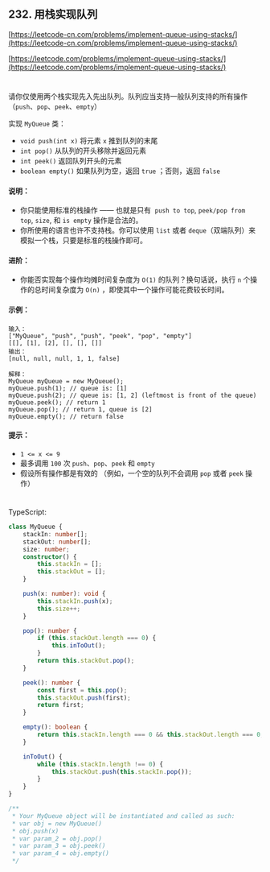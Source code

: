 ## 232. 用栈实现队列

[https://leetcode-cn.com/problems/implement-queue-using-stacks/](https://leetcode-cn.com/problems/implement-queue-using-stacks/)

[https://leetcode.com/problems/implement-queue-using-stacks/](https://leetcode.com/problems/implement-queue-using-stacks/)

#

请你仅使用两个栈实现先入先出队列。队列应当支持一般队列支持的所有操作（`push`、`pop`、`peek`、`empty`）

实现 `MyQueue` 类：

-   `void push(int x)` 将元素 `x` 推到队列的末尾
-   `int pop()` 从队列的开头移除并返回元素
-   `int peek()` 返回队列开头的元素
-   `boolean empty()` 如果队列为空，返回 `true` ；否则，返回 `false`

#### 说明：

-   你只能使用标准的栈操作 —— 也就是只有  `push to top`, `peek/pop from top`, `size`, 和 `is empty` 操作是合法的。
-   你所使用的语言也许不支持栈。你可以使用 `list` 或者 `deque`（双端队列）来模拟一个栈，只要是标准的栈操作即可。

#### 进阶：

-   你能否实现每个操作均摊时间复杂度为 `O(1)` 的队列？换句话说，执行 `n` 个操作的总时间复杂度为 `O(n)` ，即使其中一个操作可能花费较长时间。

#### 示例：

```
输入：
["MyQueue", "push", "push", "peek", "pop", "empty"]
[[], [1], [2], [], [], []]
输出：
[null, null, null, 1, 1, false]

解释：
MyQueue myQueue = new MyQueue();
myQueue.push(1); // queue is: [1]
myQueue.push(2); // queue is: [1, 2] (leftmost is front of the queue)
myQueue.peek(); // return 1
myQueue.pop(); // return 1, queue is [2]
myQueue.empty(); // return false
```

#### 提示：

-   `1 <= x <= 9`
-   最多调用 `100` 次 `push`、`pop`、`peek` 和 `empty`
-   假设所有操作都是有效的 （例如，一个空的队列不会调用 `pop` 或者 `peek` 操作）

#

TypeScript:

```ts
class MyQueue {
    stackIn: number[];
    stackOut: number[];
    size: number;
    constructor() {
        this.stackIn = [];
        this.stackOut = [];
    }

    push(x: number): void {
        this.stackIn.push(x);
        this.size++;
    }

    pop(): number {
        if (this.stackOut.length === 0) {
            this.inToOut();
        }
        return this.stackOut.pop();
    }

    peek(): number {
        const first = this.pop();
        this.stackOut.push(first);
        return first;
    }

    empty(): boolean {
        return this.stackIn.length === 0 && this.stackOut.length === 0;
    }

    inToOut() {
        while (this.stackIn.length !== 0) {
            this.stackOut.push(this.stackIn.pop());
        }
    }
}

/**
 * Your MyQueue object will be instantiated and called as such:
 * var obj = new MyQueue()
 * obj.push(x)
 * var param_2 = obj.pop()
 * var param_3 = obj.peek()
 * var param_4 = obj.empty()
 */
```
